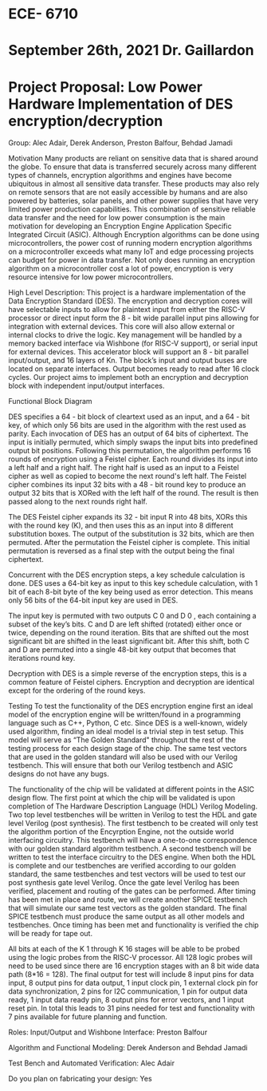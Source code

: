 # ECE- 6710

# September 26th, 2021 Dr. Gaillardon

# Project Proposal: Low Power Hardware Implementation of DES encryption/decryption

Group: Alec Adair, Derek Anderson, Preston Balfour, Behdad Jamadi

Motivation
Many products are reliant on sensitive data that is shared around the globe. To ensure that data is transferred securely across many
different types of channels, encryption algorithms and engines have become ubiquitous in almost all sensitive data transfer. These
products may also rely on remote sensors that are not easily accessible by humans and are also powered by batteries, solar panels, and
other power supplies that have very limited power production capabilities. This combination of sensitive reliable data transfer and the
need for low power consumption is the main motivation for developing an Encryption Engine Application Specific Integrated Circuit
(ASIC). Although Encryption algorithms can be done using microcontrollers, the power cost of running modern encryption algorithms
on a microcontroller exceeds what many IoT and edge processing projects can budget for power in data transfer. Not only does running
an encryption algorithm on a microcontroller cost a lot of power, encryption is very resource intensive for low power microcontrollers.

High Level Description:
This project is a hardware implementation of the Data Encryption Standard (DES). The encryption and decryption cores will have
selectable inputs to allow for plaintext input from either the RISC-V processor or direct input form the 8 - bit wide parallel input pins
allowing for integration with external devices. This core will also allow external or internal clocks to drive the logic. Key management
will be handled by a memory backed interface via Wishbone (for RISC-V support), or serial input for external devices. This accelerator
block will support an 8 - bit parallel input/output, and 16 layers of Kn. The block’s input and output buses are located on separate
interfaces. Output becomes ready to read after 16 clock cycles. Our project aims to implement both an encryption and decryption block
with independent input/output interfaces.

Functional Block Diagram


DES specifies a 64 - bit block of cleartext used as an input, and a 64 - bit key, of which only 56 bits are used in the algorithm with the rest
used as parity. Each invocation of DES has an output of 64 bits of ciphertext. The input is initially permuted, which simply swaps the
input bits into predefined output bit positions. Following this permutation, the algorithm performs 16 rounds of encryption using a
Feistel cipher. Each round divides its input into a left half and a right half. The right half is used as an input to a Feistel cipher as well
as copied to become the next round's left half. The Feistel cipher combines its input 32 bits with a 48 - bit round key to produce an output
32 bits that is XORed with the left half of the round. The result is then passed along to the next rounds right half.

The DES Feistel cipher expands its 32 - bit input R into 48 bits, XORs this with the round key (K), and then uses this as an input into 8
different substitution boxes. The output of the substitution is 32 bits, which are then permuted. After the permutation the Feistel cipher
is complete. This initial permutation is reversed as a final step with the output being the final ciphertext.

Concurrent with the DES encryption steps, a key schedule calculation is done. DES uses a 64-bit key as input to this key schedule
calculation, with 1 bit of each 8-bit byte of the key being used as error detection. This means only 56 bits of the 64-bit input key are
used in DES.

The input key is permuted with two outputs C 0 and D 0 , each containing a subset of the key’s bits. C and D are left shifted (rotated) either
once or twice, depending on the round iteration. Bits that are shifted out the most significant bit are shifted in the least significant bit.
After this shift, both C and D are permuted into a single 48-bit key output that becomes that iterations round key.

Decryption with DES is a simple reverse of the encryption steps, this is a common feature of Feistel ciphers. Encryption and decryption
are identical except for the ordering of the round keys.

Testing
To test the functionality of the DES encryption engine first an ideal model of the encryption engine will be written/found in a
programming language such as C++, Python, C etc. Since DES is a well-known, widely used algorithm, finding an ideal model is a
trivial step in test setup. This model will serve as “The Golden Standard" throughout the rest of the testing process for each design stage
of the chip. The same test vectors that are used in the golden standard will also be used with our Verilog testbench. This will ensure that
both our Verilog testbench and ASIC designs do not have any bugs.

The functionality of the chip will be validated at different points in the ASIC design flow. The first point at which the chip will be
validated is upon completion of The Hardware Description Language (HDL) Verilog Modeling. Two top level testbenches will be
written in Verilog to test the HDL and gate level Verilog (post synthesis). The first testbench to be created will only test the algorithm
portion of the Encyrption Engine, not the outside world interfacing circuitry. This testbench will have a one-to-one correspondence with
our golden standard algorithm testbench. A second testbench will be written to test the interface circuitry to the DES engine. When both
the HDL is complete and our testbenches are verified according to our golden standard, the same testbenches and test vectors will be
used to test our post synthesis gate level Verilog. Once the gate level Verilog has been verified, placement and routing of the gates can
be performed. After timing has been met in place and route, we will create another SPICE testbench that will simulate our same test
vectors as the golden standard. The final SPICE testbench must produce the same output as all other models and testbenches. Once
timing has been met and functionality is verified the chip will be ready for tape out.

All bits at each of the K 1 through K 16 stages will be able to be probed using the logic probes from the RISC-V processor. All 128 logic
probes will need to be used since there are 16 encryption stages with an 8 bit wide data path (8*16 = 128). The final output for test will
include 8 input pins for data input, 8 output pins for data output, 1 input clock pin, 1 external clock pin for data synchronization, 2 pins
for I2C communication, 1 pin for output data ready, 1 input data ready pin, 8 output pins for error vectors, and 1 input reset pin. In total
this leads to 31 pins needed for test and functionality with 7 pins available for future planning and function.

Roles:
Input/Output and Wishbone Interface: Preston Balfour

Algorithm and Functional Modeling: Derek Anderson and Behdad Jamadi

Test Bench and Automated Verification: Alec Adair

Do you plan on fabricating your design: Yes



